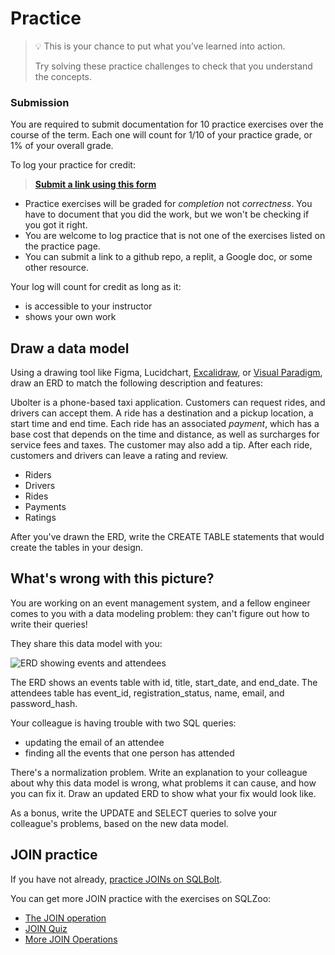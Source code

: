 # Practice

> 💡 This is your chance to put what you’ve learned into action.
>
> Try solving these practice challenges to check that you understand the concepts.

### Submission

You are required to submit documentation for 10 practice exercises over the
course of the term. Each one will count for 1/10 of your practice grade, or 1%
of your overall grade.

To log your practice for credit:

> **[Submit a link using this form](https://forms.gle/z8GVWpkbPAtsu4b98)**

* Practice exercises will be graded for _completion_ not _correctness_. You have
to document that you did the work, but we won't be checking if you got it right.
* You are welcome to log practice that is not one of the exercises listed on the 
practice page.
* You can submit a link to a github repo, a replit, a Google doc, or some other 
resource.

Your log will count for credit as long as it:
- is accessible to your instructor
- shows your own work

## Draw a data model

Using a drawing tool like Figma, Lucidchart, [Excalidraw](https://excalidraw.com/), or [Visual Paradigm](https://online.visual-paradigm.com/diagrams/features/erd-tool/), draw an ERD to match the following description and features:

Ubolter is a phone-based taxi application. Customers can request rides, and drivers can accept them. A ride has a destination and a pickup location, a start time and end time. Each ride has an associated _payment_, which has a base cost that depends on the time and distance, as well as surcharges for service fees and taxes. The customer may also add a tip. After each ride, customers and drivers can leave a rating and review.

- Riders
- Drivers
- Rides
- Payments
- Ratings

After you've drawn the ERD, write the CREATE TABLE statements that would create the tables in your design.

## What's wrong with this picture?

You are working on an event management system, and a fellow engineer comes to you with a data modeling problem: they can't figure out how to write their queries!

They share this data model with you:

![ERD showing events and attendees](/images/event_attendees.png)

The ERD shows an events table with id, title, start_date, and end_date. The attendees table has event_id, registration_status, name, email, and password_hash.

Your colleague is having trouble with two SQL queries:
- updating the email of an attendee
- finding all the events that one person has attended

There's a normalization problem. Write an explanation to your colleague about why this data model is wrong, what problems it can cause, and how you can fix it. Draw an updated ERD to show what your fix would look like.

As a bonus, write the UPDATE and SELECT queries to solve your colleague's problems, based on the new data model.

## JOIN practice

If you have not already, [practice JOINs on SQLBolt](https://sqlbolt.com/lesson/select_queries_with_joins). 

You can get more JOIN practice with the exercises on SQLZoo:
- [The JOIN operation](https://sqlzoo.net/wiki/The_JOIN_operation)
- [JOIN Quiz](https://sqlzoo.net/wiki/JOIN_Quiz)
- [More JOIN Operations](https://sqlzoo.net/wiki/More_JOIN_operations)

<!-- 
## Tutorial: Wikipedia search 

Step-by-step tutorial 
  - link crawler
  - search using LIKE
-->
